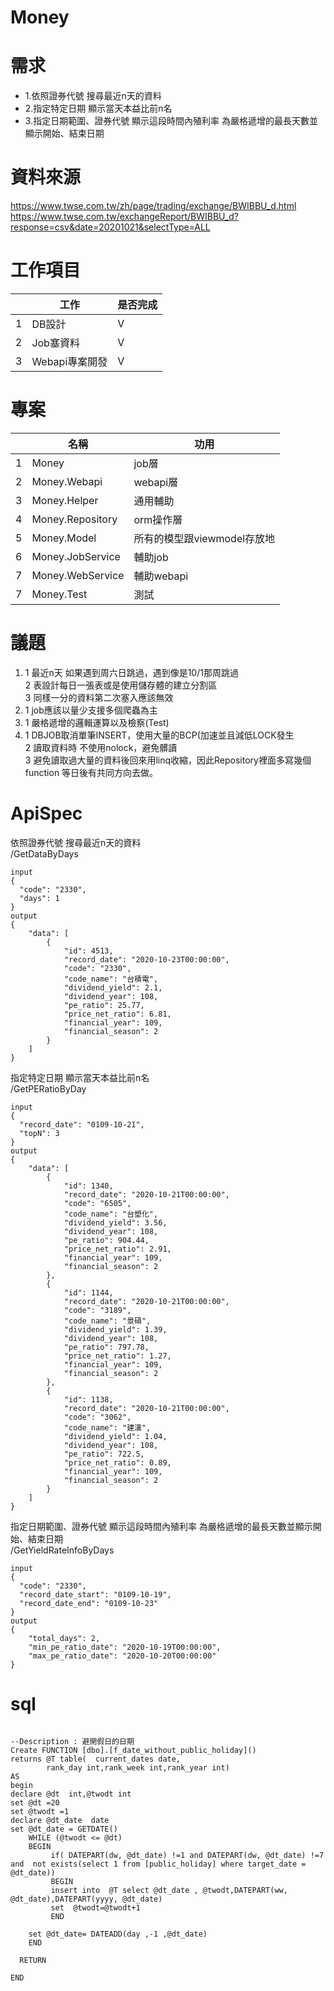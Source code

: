 # Money

# 需求
+ 1.依照證券代號 搜尋最近n天的資料  
+ 2.指定特定日期 顯示當天本益比前n名  
+ 3.指定日期範圍、證券代號 顯示這段時間內殖利率 為嚴格遞增的最長天數並顯示開始、結束日期   

# 資料來源
https://www.twse.com.tw/zh/page/trading/exchange/BWIBBU_d.html  
https://www.twse.com.tw/exchangeReport/BWIBBU_d?response=csv&date=20201021&selectType=ALL



# 工作項目
|          | 工作      | 是否完成
| -------- | -------- | -------- 
| 1     | DB設計     |V  
| 2     | Job塞資料     |V  
| 3     | Webapi專案開發     | V


# 專案
|          | 名稱      | 功用
| -------- | -------- | -------- 
| 1     | Money     |job層  
| 2     | Money.Webapi     |webapi層  
| 3     | Money.Helper     |通用輔助
| 4     | Money.Repository     | orm操作層
| 5     | Money.Model     | 所有的模型跟viewmodel存放地
| 6     | Money.JobService     | 輔助job
| 7     | Money.WebService     | 輔助webapi
| 7     | Money.Test     | 測試


# 議題

1. 1 最近n天 如果遇到周六日跳過，遇到像是10/1那周跳過  
   2 表設計每日一張表或是使用儲存體的建立分割區  
   3 同樣一分的資料第二次塞入應該無效  
2. 1 job應該以量少支援多個爬蟲為主  
3. 1 嚴格遞增的邏輯運算以及檢察(Test)
4. 1 DBJOB取消單筆INSERT，使用大量的BCP(加速並且減低LOCK發生  
   2 讀取資料時 不使用nolock，避免髒讀   
   3 避免讀取過大量的資料後回來用linq收縮，因此Repository裡面多寫幾個function 等日後有共同方向去做。
 



# ApiSpec
依照證券代號 搜尋最近n天的資料  
/GetDataByDays  



```
input
{
  "code": "2330",
  "days": 1
}
output 
{
    "data": [
        {
            "id": 4513,
            "record_date": "2020-10-23T00:00:00",
            "code": "2330",
            "code_name": "台積電",
            "dividend_yield": 2.1,
            "dividend_year": 108,
            "pe_ratio": 25.77,
            "price_net_ratio": 6.81,
            "financial_year": 109,
            "financial_season": 2
        }
    ]
}

```

指定特定日期 顯示當天本益比前n名  
/GetPERatioByDay  



```
input
{
  "record_date": "0109-10-21",
  "topN": 3
}
output 
{
    "data": [
        {
            "id": 1340,
            "record_date": "2020-10-21T00:00:00",
            "code": "6505",
            "code_name": "台塑化",
            "dividend_yield": 3.56,
            "dividend_year": 108,
            "pe_ratio": 904.44,
            "price_net_ratio": 2.91,
            "financial_year": 109,
            "financial_season": 2
        },
        {
            "id": 1144,
            "record_date": "2020-10-21T00:00:00",
            "code": "3189",
            "code_name": "景碩",
            "dividend_yield": 1.39,
            "dividend_year": 108,
            "pe_ratio": 797.78,
            "price_net_ratio": 1.27,
            "financial_year": 109,
            "financial_season": 2
        },
        {
            "id": 1138,
            "record_date": "2020-10-21T00:00:00",
            "code": "3062",
            "code_name": "建漢",
            "dividend_yield": 1.04,
            "dividend_year": 108,
            "pe_ratio": 722.5,
            "price_net_ratio": 0.89,
            "financial_year": 109,
            "financial_season": 2
        }
    ]
}

```

指定日期範圍、證券代號 顯示這段時間內殖利率 為嚴格遞增的最長天數並顯示開始、結束日期  
/GetYieldRateInfoByDays  



```
input
{
  "code": "2330",
  "record_date_start": "0109-10-19",
  "record_date_end": "0109-10-23"
}
output 
{
    "total_days": 2,
    "min_pe_ratio_date": "2020-10-19T00:00:00",
    "max_pe_ratio_date": "2020-10-20T00:00:00"
}

```

# sql  
```

--Description : 避開假日的日期
Create FUNCTION [dbo].[f_date_without_public_holiday]()
returns @T table(  current_dates date,
	    rank_day int,rank_week int,rank_year int)
AS
begin 
declare @dt  int,@twodt int
set @dt =20
set @twodt =1
declare @dt_date  date
set @dt_date = GETDATE()
	WHILE (@twodt <= @dt)
	BEGIN
         if( DATEPART(dw, @dt_date) !=1 and DATEPART(dw, @dt_date) !=7 and  not exists(select 1 from [public_holiday] where target_date = @dt_date))
		 BEGIN
		 insert into  @T select @dt_date , @twodt,DATEPART(ww, @dt_date),DATEPART(yyyy, @dt_date)
		 set  @twodt=@twodt+1
		 END

    set @dt_date= DATEADD(day ,-1 ,@dt_date)
	END
  
  RETURN

END
```